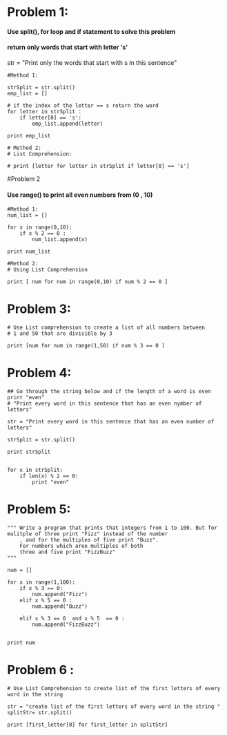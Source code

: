 # Problem 1:

#### Use split(), for loop and if statement to solve this problem 
#### return only words that start with letter 's'

str = "Print only the words that start with s in this sentence"

```
#Method 1:

strSplit = str.split()
emp_list = []

# if the index of the letter == s return the word
for letter in strSplit :
    if letter[0] == 's':
        emp_list.append(letter)

print emp_list        
```           

```
# Method 2:            
# List Comprehension:

# print [letter for letter in strSplit if letter[0] == 's']

```

#Problem 2

#### Use range() to print all even numbers from (0 , 10)
```
#Method 1:
num_list = []

for x in range(0,10):
    if x % 2 == 0 :
        num_list.append(x)

print num_list
```
```
#Method 2:
# Using List Comprehension

print [ num for num in range(0,10) if num % 2 == 0 ]
```


# Problem 3:

```
# Use List comprehension to create a list of all numbers between 
# 1 and 50 that are divisible by 3

print [num for num in range(1,50) if num % 3 == 0 ]

```

# Problem 4:

```
## Go through the string below and if the length of a word is even print "even"
# "Print every word in this sentence that has an even nymber of letters"

str = "Print every word in this sentence that has an even number of letters"

strSplit = str.split()

print strSplit


for x in strSplit:
    if len(x) % 2 == 0:
        print "even"
```

# Problem 5:

```
""" Write a program that prints that integers from 1 to 100. But for mulitple of three print "Fizz" instead of the number
    , and for the multiples of five print "Buzz".
    For numbers which aree multiples of both
    three and five print "FizzBuzz"
"""

num = []

for x in range(1,100):
    if x % 3 == 0:
        num.append("Fizz")
    elif x % 5 == 0 :
        num.append("Buzz")
    
    elif x % 3 == 0  and x % 5  == 0 :
        num.append("FizzBuzz")
        

print num
```

# Problem 6 :

```
# Use List Comprehension to create list of the first letters of every word in the string 

str = "create list of the first letters of every word in the string "
splitStr= str.split()

print [first_letter[0] for first_letter in splitStr]

```

